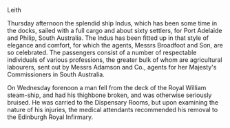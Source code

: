   Leith  Thursday afternoon the splendid ship Indus, which has been some time in the docks, sailed with a full cargo and about sixty settlers, for Port Adelaide and Philip, South Australia. The Indus has been fitted up in that style of elegance and comfort, for which the agents, Messrs Broadfoot and Son, are so celebrated. The passengers consist of a number of respectable individuals of various professions, the greater bulk of whom are agricultural labourers, sent out by Messrs Adamson and Co., agents for her Majesty's Commissioners in South Australia.  On Wednesday forenoon a man fell from the deck of the Royal William steam-ship, and had his thighbone broken, and was otherwise seriously bruised. He was carried to the Dispensary Rooms, but upon examining the nature of his injuries, the medical attendants recommended his removal to the Edinburgh Royal Infirmary.  